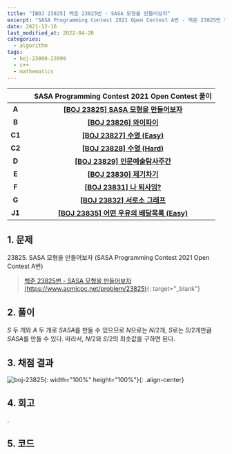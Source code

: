 ```yaml
---
title: "[BOJ 23825] 백준 23825번 - SASA 모형을 만들어보자"
excerpt: "SASA Programming Contest 2021 Open Contest A번 - 백준 23825번 SASA 모형을 만들어보자 풀이"
date: 2021-12-16
last_modified_at: 2022-04-20
categories:
  - algorithm
tags:
  - boj-23000-23999
  - c++
  - mathematics
---
```


|||SASA Programming Contest 2021 Open Contest 풀이|
|:---:|:---:|:---:|
|**A**||**[[BOJ 23825] SASA 모형을 만들어보자](https://burningfalls.github.io/algorithm/boj-23825/)**|
|**B**||**[[BOJ 23826] 와이파이](https://burningfalls.github.io/algorithm/boj-23826/)**|
|**C1**||**[[BOJ 23827] 수열 (Easy)](https://burningfalls.github.io/algorithm/boj-23827/)**|
|**C2**||**[[BOJ 23828] 수열 (Hard)](https://burningfalls.github.io/algorithm/boj-23828/)**|
|**D**||**[[BOJ 23829] 인문예술탐사주간](https://burningfalls.github.io/algorithm/boj-23829/)**|
|**E**||**[[BOJ 23830] 제기차기](https://burningfalls.github.io/algorithm/boj-23830/)**|
|**F**||**[[BOJ 23831] 나 퇴사임?](https://burningfalls.github.io/algorithm/boj-23831/)**|
|**G**||**[[BOJ 23832] 서로소 그래프](https://burningfalls.github.io/algorithm/boj-23832/)**|
|**J1**||**[[BOJ 23835] 어떤 우유의 배달목록 (Easy)](https://burningfalls.github.io/algorithm/boj-23835/)**|

## 1. 문제
$23825$. SASA 모형을 만들어보자 (SASA Programming Contest 2021 Open Contest A번)

> [백준 23825번 - SASA 모형을 만들어보자 (https://www.acmicpc.net/problem/23825)](https://www.acmicpc.net/problem/23825){: target="_blank"}

## 2. 풀이

$S$ 두 개와 $A$ 두 개로 $SASA$를 만들 수 있으므로 $N$으로는 $N/2$개, $S$로는 $S/2$개만큼 $SASA$를 만들 수 있다. 따라서, $N/2$와 $S/2$의 최솟값을 구하면 된다.

## 3. 채점 결과

![boj-23825](https://user-images.githubusercontent.com/30232837/160951328-543ddc2c-bba8-4a24-90f2-a27dcc0f2d39.png "boj-23825"){: width="100%" height="100%"}{: .align-center}

## 4. 회고

.

## 5. 코드

<script src="https://gist.github.com/BurningFalls/f0d083d644c4dcad13774268d7a2ac39.js"></script>
